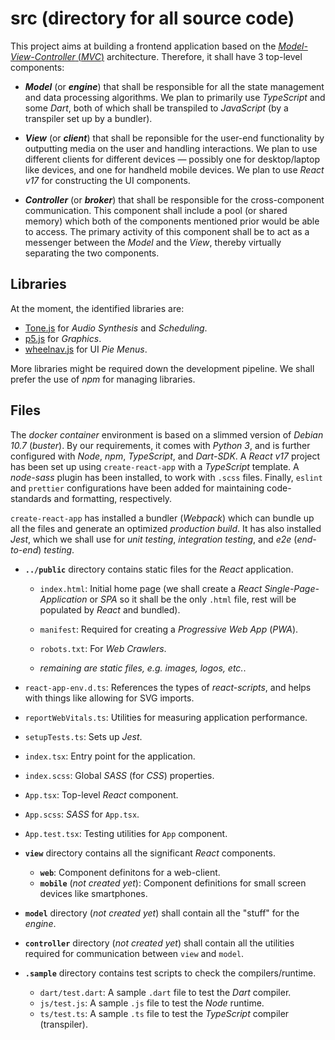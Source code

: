 # src (directory for all source code)

This project aims at building a frontend application based on the
[_Model-View-Controller_ (_MVC_)](https://en.wikipedia.org/wiki/Model%E2%80%93view%E2%80%93controller)
architecture. Therefore, it shall have 3 top-level components:

- _**Model**_ (or _**engine**_) that shall be responsible for all the state management and data
processing algorithms. We plan to primarily use _TypeScript_ and some _Dart_, both of which shall be
transpiled to _JavaScript_ (by a transpiler set up by a bundler).

- _**View**_ (or _**client**_) that shall be reponsible for the user-end functionality by outputting
media on the user and handling interactions. We plan to use different clients for different devices
— possibly one for desktop/laptop like devices, and one for handheld mobile devices. We plan to use
_React v17_ for constructing the UI components.

- _**Controller**_ (or _**broker**_) that shall be responsible for the cross-component
communication. This component shall include a pool (or shared memory) which both of the components
mentioned prior would be able to access. The primary activity of this component shall be to act as a
messenger between the _Model_ and the _View_, thereby virtually separating the two components.

## Libraries

At the moment, the identified libraries are:

- [Tone.js](https://tonejs.github.io/) for _Audio Synthesis_ and _Scheduling_.
- [p5.js](https://p5js.org/) for _Graphics_.
- [wheelnav.js](http://wheelnavjs.softwaretailoring.net/) for UI _Pie Menus_.

More libraries might be required down the development pipeline. We shall prefer the use of _npm_ for
managing libraries.

## Files

The _docker container_ environment is based on a slimmed version of _Debian 10.7_ (_buster_). By our
requirements, it comes with _Python 3_, and is further configured with _Node_, _npm_, _TypeScript_,
and _Dart-SDK_. A _React v17_ project has been set up using `create-react-app` with a _TypeScript_
template. A _node-sass_ plugin has been installed, to work with `.scss` files. Finally, `eslint` and
`prettier` configurations have been added for maintaining code-standards and formatting,
respectively.

`create-react-app` has installed a bundler (_Webpack_) which can bundle up all the files and
generate an optimized _production build_. It has also installed _Jest_, which we shall use for
_unit testing_, _integration testing_, and _e2e_ (_end-to-end_) _testing_.

- **`../public`** directory contains static files for the _React_ application.

  - `index.html`: Initial home page (we shall create a _React Single-Page-Application_ or _SPA_ so
  it shall be the only `.html` file, rest will be populated by _React_ and bundled).

  - `manifest`: Required for creating a _Progressive Web App_ (_PWA_).

  - `robots.txt`: For _Web Crawlers_.

  - _remaining are static files, e.g. images, logos, etc._.

- `react-app-env.d.ts`: References the types of _react-scripts_, and helps with things like allowing
for SVG imports.

- `reportWebVitals.ts`: Utilities for measuring application performance.

- `setupTests.ts`: Sets up _Jest_.

- `index.tsx`: Entry point for the application.

- `index.scss`: Global _SASS_ (for _CSS_) properties.

- `App.tsx`: Top-level _React_ component.

- `App.scss`: _SASS_ for `App.tsx`.

- `App.test.tsx`: Testing utilities for `App` component.

- **`view`** directory contains all the significant _React_ components.

  - **`web`**: Component definitons for a web-client.
  - **`mobile`** (_not created yet_): Component definitions for small screen devices like
  smartphones.

- **`model`** directory (_not created yet_) shall contain all the "stuff" for the _engine_.

- **`controller`** directory (_not created yet_) shall contain all the utilities required for
communication between `view` and `model`.

- **`.sample`** directory contains test scripts to check the compilers/runtime.

  - `dart/test.dart`: A sample `.dart` file to test the _Dart_ compiler.
  - `js/test.js`: A sample `.js` file to test the _Node_ runtime.
  - `ts/test.ts`: A sample `.ts` file to test the _TypeScript_ compiler (transpiler).
